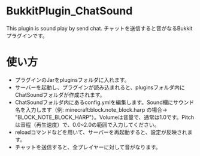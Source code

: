 # BukkitPlugin_ChatSound
This plugin is sound play by send chat. チャットを送信すると音がなるBukkitプラグインです。

# 使い方
* プラグインのJarをpluginsフォルダに入れます。
* サーバーを起動し、プラグインが読み込まれると、pluginsフォルダ内にChatSoundフォルダが作成されます。
* ChatSoundフォルダ内にあるconfig.ymlを編集します。Sound欄にサウンド名を入力します（例: minecraft:block.note_block.harp の場合→ "BLOCK_NOTE_BLOCK_HARP"）。Volumeは音量で、通常は1.0です。Pitchは音程（再生速度）で、0.0~2.0の範囲で入力してください。
* reloadコマンドなどを用いて、サーバーを再起動すると、設定が反映されます。
* チャットを送信すると、全プレイヤーに対して音がなります。
